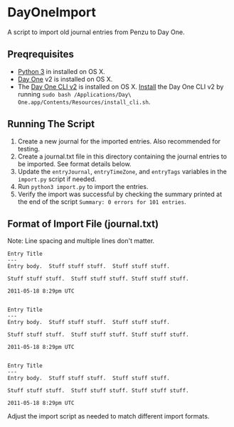 # DayOneImport

A script to import old journal entries from Penzu to Day One.

## Preqrequisites

- [Python 3](https://www.python.org/downloads/) in installed on OS X.
- [Day One](https://dayoneapp.com/) v2 is installed on OS X.
- The [Day One CLI v2](https://help.dayoneapp.com/tips-and-tutorials/command-line-interface-cli) is installed on OS X. [Install](https://help.dayoneapp.com/tips-and-tutorials/command-line-interface-cli) the Day One CLI v2 by running `sudo bash /Applications/Day\ One.app/Contents/Resources/install_cli.sh`.

## Running The Script

1. Create a new journal for the imported entries. Also recommended for testing.
1. Create a journal.txt file in this directory containing the journal entries to be imported. See format details below.
1. Update the `entryJournal`, `entryTimeZone`, and `entryTags` variables in the `import.py` script if needed.
1. Run `python3 import.py` to import the entries.
1. Verify the import was successful by checking the summary printed at the end of the script `Summary: 0 errors for 101 entries`.

## Format of Import File (journal.txt)

Note: Line spacing and multiple lines don't matter.

```
Entry Title
---
Entry body.  Stuff stuff stuff.  Stuff stuff stuff.

Stuff stuff stuff.  Stuff stuff stuff. Stuff stuff stuff.

2011-05-18 8:29pm UTC


Entry Title
---
Entry body.  Stuff stuff stuff.  Stuff stuff stuff.

Stuff stuff stuff.  Stuff stuff stuff. Stuff stuff stuff.

2011-05-18 8:29pm UTC


Entry Title
---
Entry body.  Stuff stuff stuff.  Stuff stuff stuff.

Stuff stuff stuff.  Stuff stuff stuff. Stuff stuff stuff.

2011-05-18 8:29pm UTC
```

Adjust the import script as needed to match different import formats.
